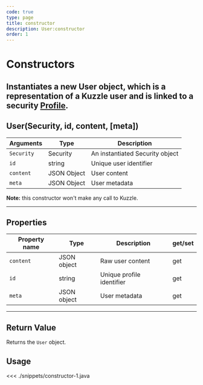 ```yaml
---
code: true
type: page
title: constructor
description: User:constructor
order: 1
---
```


# Constructors

## Instantiates a new User object, which is a representation of a Kuzzle user and is linked to a security [Profile](/sdk/android/3/controllers/profile/).

## User(Security, id, content, [meta])

| Arguments  | Type        | Description                     |
| ---------- | ----------- | ------------------------------- |
| `Security` | Security    | An instantiated Security object |
| `id`       | string      | Unique user identifier          |
| `content`  | JSON Object | User content                    |
| `meta`     | JSON Object | User metadata                   |

**Note:** this constructor won't make any call to Kuzzle.

---

## Properties

| Property name | Type        | Description               | get/set |
| ------------- | ----------- | ------------------------- | ------- |
| `content`     | JSON object | Raw user content          | get     |
| `id`          | string      | Unique profile identifier | get     |
| `meta`        | JSON object | User metadata             | get     |

---

## Return Value

Returns the `User` object.

## Usage

<<< ./snippets/constructor-1.java

